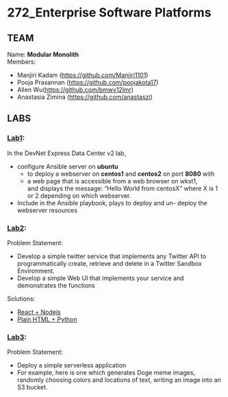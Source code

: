 # 272_Enterprise Software Platforms

## TEAM
Name: **Modular Monolith**\
Members:
* Manjiri Kadam (https://github.com/Manjiri1101)
* Pooja Prasannan (https://github.com/poojakota17)
* Allen Wu(https://github.com/bmwv12lmr)
* Anastasia Zimina (https://github.com/anastaszi)


## LABS
### [Lab1](https://github.com/anastaszi/272_enterprise/tree/master/lab1):
In the DevNet Express Data Center v2 lab,
* configure Ansible server on **ubuntu**
  * to deploy a webserver on **centos1** and **centos2** on port **8080** with
  * a web page that is accessible from a web browser on wkst1, \
  and displays the message: “Hello World from centosX” where X is 1 or 2 depending on which webserver.
* Include in the Ansible playbook, plays to deploy and un- deploy the webserver resources

### [Lab2](https://github.com/anastaszi/272_enterprise/tree/master/lab2):
Problem Statement:
* Develop a simple twitter service that implements any Twitter API to programmatically create, retrieve and delete in a Twitter Sandbox Environment.
* Develop a simple Web UI that implements your service and demonstrates the functions

Solutions:
* [React + Nodejs](https://nastya.d371pgyhkbridp.amplifyapp.com/)
* [Plain HTML + Python](https://dev.d2kvd967hupabs.amplifyapp.com/)

### [Lab3](https://github.com/anastaszi/272_enterprise/tree/master/lab3/meme):
Problem Statement:
* Deploy a simple serverless application
* For example, here is one which generates Doge meme images, randomly choosing colors and locations of text, writing an image into an S3 bucket.
